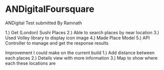# ANDigitalFoursquare


ANDigital Test submitted By Ramnath

1.) Get (London) Sushi Places
2.) Able to search places by near location
3.) Used Volley library to display icon image
4.) Made Place Model
5.) API Controller to manage and get the response results


Improvement I could make on the current build
1.) Add distance between each places
2.) Details view with more information
3.) Map to show where each these locations are

